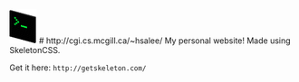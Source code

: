 <img src="logo.png" width="48">
# http://cgi.cs.mcgill.ca/~hsalee/
My personal website!
Made using SkeletonCSS.

Get it here:
`http://getskeleton.com/`
